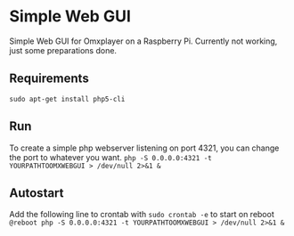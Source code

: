 # Simple Web GUI
Simple Web GUI for Omxplayer on a Raspberry Pi.
Currently not working, just some preparations done.

## Requirements
`sudo apt-get install php5-cli`

## Run
To create a simple php webserver listening on port 4321, you can change the port to whatever you want.
`php -S 0.0.0.0:4321 -t YOURPATHTOOMXWEBGUI > /dev/null 2>&1 &`

## Autostart
Add the following line to crontab with `sudo crontab -e` to start on reboot
`@reboot php -S 0.0.0.0:4321 -t YOURPATHTOOMXWEBGUI > /dev/null 2>&1 &`